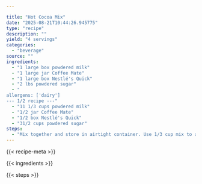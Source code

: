 ```yaml
---

title: "Hot Cocoa Mix"
date: "2025-08-21T10:44:26.945775"
type: "recipe"
description: ""
yield: "4 servings"
categories:
  - "beverage"
source: ""
ingredients:
  - "1 large box powdered milk"
  - "1 large jar Coffee Mate"
  - "1 large box Nestlé's Quick"
  - "2 lbs powdered sugar"
  - "
allergens: ['dairy']
--- 1/2 recipe ---"
  - "11 1/3 cups powdered milk"
  - "1/2 jar Coffee Mate"
  - "1/2 box Nestlé's Quick"
  - "31/2 cups powdered sugar"
steps:
  - "Mix together and store in airtight container. Use 1/3 cup mix to a cup of hot water."
---
```


{{< recipe-meta >}}

{{< ingredients >}}

{{< steps >}}
